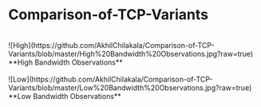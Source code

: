 # Comparison-of-TCP-Variants
<br>
![High](https://github.com/AkhilChilakala/Comparison-of-TCP-Variants/blob/master/High%20Bandwidth%20Observations.jpg?raw=true)<br>
**High Bandwidth Observations**  <br><br>
![Low](https://github.com/AkhilChilakala/Comparison-of-TCP-Variants/blob/master/Low%20Bandwidth%20Observations.jpg?raw=true)<br>
**Low Bandwidth Observations**  <br><br>
